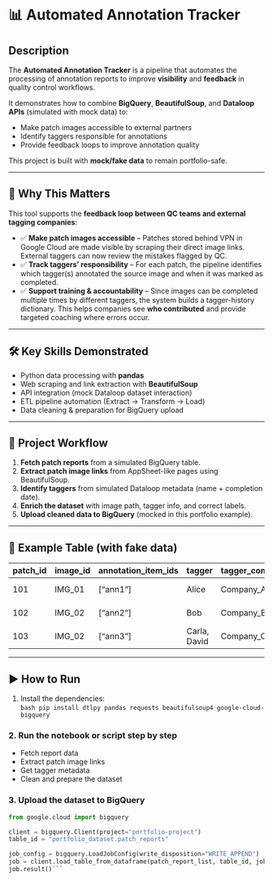 # 📊 Automated Annotation Tracker  

## Description  
The **Automated Annotation Tracker** is a pipeline that automates the processing of annotation reports to improve **visibility** and **feedback** in quality control workflows.  

It demonstrates how to combine **BigQuery**, **BeautifulSoup**, and **Dataloop APIs** (simulated with mock data) to:  
- Make patch images accessible to external partners  
- Identify taggers responsible for annotations  
- Provide feedback loops to improve annotation quality  

This project is built with **mock/fake data** to remain portfolio-safe.  

---

## 🚀 Why This Matters  
This tool supports the **feedback loop between QC teams and external tagging companies**:  

- ✅ **Make patch images accessible** – Patches stored behind VPN in Google Cloud are made visible by scraping their direct image links. External taggers can now review the mistakes flagged by QC.  
- ✅ **Track taggers’ responsibility** – For each patch, the pipeline identifies which tagger(s) annotated the source image and when it was marked as completed.  
- ✅ **Support training & accountability** – Since images can be completed multiple times by different taggers, the system builds a tagger-history dictionary. This helps companies see **who contributed** and provide targeted coaching where errors occur.  

---

## 🛠️ Key Skills Demonstrated  
- Python data processing with **pandas**  
- Web scraping and link extraction with **BeautifulSoup**  
- API integration (mock Dataloop dataset interaction)  
- ETL pipeline automation (Extract → Transform → Load)  
- Data cleaning & preparation for BigQuery upload  

---

## 🔄 Project Workflow  
1. **Fetch patch reports** from a simulated BigQuery table.  
2. **Extract patch image links** from AppSheet-like pages using BeautifulSoup.  
3. **Identify taggers** from simulated Dataloop metadata (name + completion date).  
4. **Enrich the dataset** with image path, tagger info, and correct labels.  
5. **Upload cleaned data to BigQuery** (mocked in this portfolio example).  

---

## 📂 Example Table (with fake data)  

| patch_id | image_id | annotation_item_ids | tagger        | tagger_company | correct_label | date       | link                        |  
|----------|----------|----------------------|---------------|----------------|---------------|------------|-----------------------------|  
| 101      | IMG_01   | [“ann1”]            | Alice         | Company_A      | Weed          | 2025-09-06 | https://fake-link/img1.png  |  
| 102      | IMG_02   | [“ann2”]            | Bob           | Company_B      | Disease       | 2025-09-06 | https://fake-link/img2.png  |  
| 103      | IMG_02   | [“ann3”]            | Carla, David  | Company_C      | Crop          | 2025-09-07 | https://fake-link/img2.png  |  

---

## ▶️ How to Run  

1. Install the dependencies:  
``bash
pip install dtlpy pandas requests beautifulsoup4 google-cloud-bigquery``

### 2. Run the notebook or script step by step  
- Fetch report data  
- Extract patch image links  
- Get tagger metadata  
- Clean and prepare the dataset  

### 3. Upload the dataset to BigQuery  
```python
from google.cloud import bigquery

client = bigquery.Client(project="portfolio-project")
table_id = "portfolio_dataset.patch_reports"

job_config = bigquery.LoadJobConfig(write_disposition="WRITE_APPEND")
job = client.load_table_from_dataframe(patch_report_list, table_id, job_config=job_config)
job.result()```

